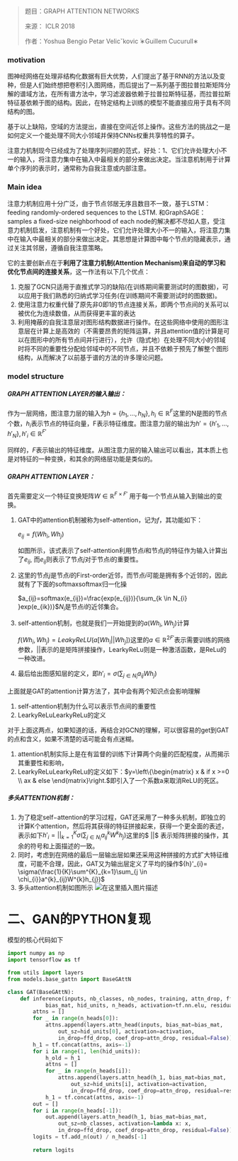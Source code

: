 

> 题目：GRAPH ATTENTION NETWORKS
>
> 来源： ICLR 2018
>
> 作者：Yoshua Bengio Petar Velicˇkovic ́∗Guillem Cucurull∗

### motivation

图神经网络在处理非结构化数据有巨大优势，人们提出了基于RNN的方法以及变种，但是人们始终想把卷积引入图网络，而后提出了一系列基于图拉普拉斯矩阵分解的谱域方法，在所有谱方法中，学习滤波器依赖于拉普拉斯特征基，而拉普拉斯特征基依赖于图的结构。因此，在特定结构上训练的模型不能直接应用于具有不同结构的图。

基于以上缺陷，空域的方法提出，直接在空间近邻上操作。这些方法的挑战之一是如何定义一个能处理不同大小邻域并保持CNNs权重共享特性的算子。

注意力机制现今已经成为了处理序列问题的范式，好处：1、它们允许处理大小不一的输入，将注意力集中在输入中最相关的部分来做出决定。当注意机制用于计算单个序列的表示时，通常称为自我注意或内部注意。

### Main idea

注意力机制应用十分广泛，由于节点邻居无序且数目不一致，基于LSTM： feeding randomly-ordered sequences to the LSTM. 和GraphSAGE： samples a fixed-size neighborhood of each node的解决都不尽如人意，受注意力机制启发，注意机制有一个好处，它们允许处理大小不一的输入，将注意力集中在输入中最相关的部分来做出决定。其思想是计算图中每个节点的隐藏表示，通过关注其邻居，遵循自我注意策略。

它的主要创新点在于**利用了注意力机制(Attention Mechanism)来自动的学习和优化节点间的连接关系**，这一作法有以下几个优点：

1. 克服了GCN只适用于直推式学习的缺陷(在训练期间需要测试时的图数据)，可以应用于我们熟悉的归纳式学习任务(在训练期间不需要测试时的图数据)。
2. 使用注意力权重代替了原先非0即1的节点连接关系，即两个节点间的关系可以被优化为连续数值，从而获得更丰富的表达
3. 利用掩蔽的自我注意层对图形结构数据进行操作。在这些网络中使用的图形注意层在计算上是高效的（不需要昂贵的矩阵运算，并且attention值的计算是可以在图形中的所有节点间并行进行），允许（隐式地）在处理不同大小的邻域时将不同的重要性分配给邻域中的不同节点，并且不依赖于预先了解整个图形结构，从而解决了以前基于谱的方法的许多理论问题。

### model structure

##### GRAPH ATTENTION LAYER的输入输出：

作为一层网络，图注意力层的输入为$h=\{h_{1},...,h_{N}\}, h_{i} \in \mathbb{R}^{F}$这里的N是图的节点个数，$h_{i}$表示节点的特征向量，F表示特征维度。图注意力层的输出为${h}'=\{{h}'_{1},...,{h}'_{N}\}, {h}'_{i} \in \mathbb{R}^{{F}'}$


同样的，${F}$表示输出的特征维度。从图注意力层的输入输出可以看出，其本质上也是对特征的一种变换，和其余的网络层功能是类似的。

##### GRAPH ATTENTION LAYER：

首先需要定义一个特征变换矩阵$W \in \mathbb{R}^{F \times {F}'}$ 用于每一个节点从输入到输出的变换。

1. GAT中的attention机制被称为self-attention，记为$f$，其功能如下：

   $e_{ij}=f(Wh_{i},Wh_{j})$

   如图所示，该式表示了self-attention利用节点$i$和节点$j$的特征作为输入计算出了$e_{ij}$, 而$e_{ij}$则表示了节点$j$对于节点$i$的重要性。

2. 这里的节点$j$是节点$i$的First-order近邻，而节点$i$可能是拥有多个近邻的，因此就有了下面的softmaxsoftmax归一化操

   $a_{ij}=softmax(e_{ij})=\frac{exp(e_{ij})}{\sum_{k \in N_{i} }exp(e_{ik})}$$N_{i}$是节点$i$的近邻集合。

3. self-attention机制，也就是我们一开始提到的$a(Wh_{i},Wh_{j})$计算

   $f(Wh_{i},Wh_{j}) = LeakyReLU(a[Wh_{i} || Wh_{j}])$这里的$a \in \mathbb{R}^{2{F}'}$表示需要训练的网络参数，$||$表示的是矩阵拼接操作，LearkyReLu则是一种激活函数，是ReLu的一种改进。

4. 最后给出图感知层的定义，即${h}'_{i}=\sigma(\sum_{j \in N_{i}}a_{ij}Wh_{j})$

上面就是GAT的attention计算方法了，其中会有两个知识点会影响理解

1. self-attention机制为什么可以表示节点间的重要性
2. LearkyReLuLearkyReLu的定义

对于上面这两点，如果知道的话，再结合对GCN的理解，可以很容易的get到GAT的点和含义，如果不清楚的话可能会有点迷糊。

1. attention机制实际上是在有监督的训练下计算两个向量的匹配程度，从而揭示其重要性和影响，
2. LearkyReLuLearkyReLu的定义如下：$y=\left\{\begin{matrix} x & if x >=0 \\ ax & else \end{matrix}\right.$即引入了一个系数a来取消ReLU的死区。

##### 多头ATTENTION机制：

1. 为了稳定self−attention的学习过程，GAT还采用了一种多头机制，即独立的计算K个attention，然后将其获得的特征拼接起来，获得一个更全面的表述，表示如下${h}'_{i}=||^{K}_{k=1} \sigma(\sum_{j \in N_{i}}a^{k}_{ij}W^{k}h_{j})$这里的$ ||$ 表示矩阵拼接的操作，其余的符号和上面描述的一致。
2. 同时，考虑到在网络的最后一层输出层如果还采用这种拼接的方式扩大特征维度，可能不合理，因此，GAT又为输出层定义了平均的操作${h}'_{i}= \sigma(\frac{1}{K}\sum^{K}_{k=1}\sum_{j \in \chi_{i}}a^{k}_{ij}W^{k}h_{j})$
3. 多头attention机制如图所示
   ![在这里插入图片描述](https://www.freesion.com/images/345/ac3da683b229c0c352f05b9c0e5dabb1.png)



# 二、GAN的PYTHON复现

模型的核心代码如下

```python
import numpy as np
import tensorflow as tf

from utils import layers
from models.base_gattn import BaseGAttN

class GAT(BaseGAttN):
    def inference(inputs, nb_classes, nb_nodes, training, attn_drop, ffd_drop,
            bias_mat, hid_units, n_heads, activation=tf.nn.elu, residual=False):
        attns = []
        for _ in range(n_heads[0]):
            attns.append(layers.attn_head(inputs, bias_mat=bias_mat,
                out_sz=hid_units[0], activation=activation,
                in_drop=ffd_drop, coef_drop=attn_drop, residual=False))
        h_1 = tf.concat(attns, axis=-1)
        for i in range(1, len(hid_units)):
            h_old = h_1
            attns = []
            for _ in range(n_heads[i]):
                attns.append(layers.attn_head(h_1, bias_mat=bias_mat,
                    out_sz=hid_units[i], activation=activation,
                    in_drop=ffd_drop, coef_drop=attn_drop, residual=residual))
            h_1 = tf.concat(attns, axis=-1)
        out = []
        for i in range(n_heads[-1]):
            out.append(layers.attn_head(h_1, bias_mat=bias_mat,
                out_sz=nb_classes, activation=lambda x: x,
                in_drop=ffd_drop, coef_drop=attn_drop, residual=False))
        logits = tf.add_n(out) / n_heads[-1]
    
        return logits
```

